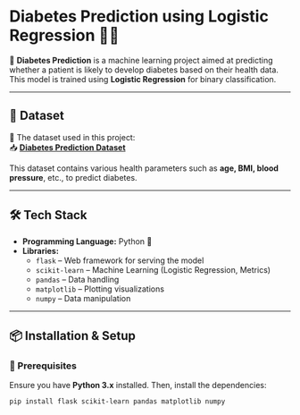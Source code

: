 # **Diabetes Prediction using Logistic Regression 🍩💉**

📌 **Diabetes Prediction** is a machine learning project aimed at predicting whether a patient is likely to develop diabetes based on their health data. This model is trained using **Logistic Regression** for binary classification.

---

## **📂 Dataset**
🔹 The dataset used in this project:  
📥 **[Diabetes Prediction Dataset](https://www.kaggle.com/datasets/iammustafatz/diabetes-prediction-dataset)**  

This dataset contains various health parameters such as **age, BMI, blood pressure**, etc., to predict diabetes.

---

## **🛠 Tech Stack**
- **Programming Language:** Python 🐍  
- **Libraries:**  
  - `flask` – Web framework for serving the model  
  - `scikit-learn` – Machine Learning (Logistic Regression, Metrics)  
  - `pandas` – Data handling  
  - `matplotlib` – Plotting visualizations  
  - `numpy` – Data manipulation  

---

## **📦 Installation & Setup**
### **🔹 Prerequisites**
Ensure you have **Python 3.x** installed. Then, install the dependencies:  
```bash
pip install flask scikit-learn pandas matplotlib numpy
